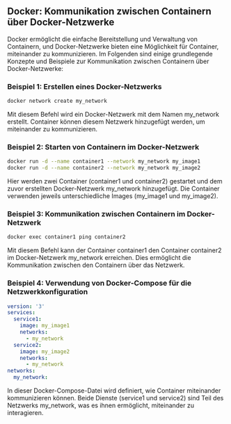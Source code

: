 ## Docker: Kommunikation zwischen Containern über Docker-Netzwerke

Docker ermöglicht die einfache Bereitstellung und Verwaltung von Containern, und Docker-Netzwerke bieten eine Möglichkeit für Container, miteinander zu kommunizieren. Im Folgenden sind einige grundlegende Konzepte und Beispiele zur Kommunikation zwischen Containern über Docker-Netzwerke:

### Beispiel 1: Erstellen eines Docker-Netzwerks

```bash
docker network create my_network
```

Mit diesem Befehl wird ein Docker-Netzwerk mit dem Namen my_network erstellt. Container können diesem Netzwerk hinzugefügt werden, um miteinander zu kommunizieren.

### Beispiel 2: Starten von Containern im Docker-Netzwerk

```bash
docker run -d --name container1 --network my_network my_image1
docker run -d --name container2 --network my_network my_image2
```

Hier werden zwei Container (container1 und container2) gestartet und dem zuvor erstellten Docker-Netzwerk my_network hinzugefügt. Die Container verwenden jeweils unterschiedliche Images (my_image1 und my_image2).

### Beispiel 3: Kommunikation zwischen Containern im Docker-Netzwerk

```bash
docker exec container1 ping container2
```

Mit diesem Befehl kann der Container container1 den Container container2 im Docker-Netzwerk my_network erreichen. Dies ermöglicht die Kommunikation zwischen den Containern über das Netzwerk.

### Beispiel 4: Verwendung von Docker-Compose für die Netzwerkkonfiguration

```yaml
version: '3'
services:
  service1:
    image: my_image1
    networks:
      - my_network
  service2:
    image: my_image2
    networks:
      - my_network
networks:
  my_network:
```

In dieser Docker-Compose-Datei wird definiert, wie Container miteinander kommunizieren können. Beide Dienste (service1 und service2) sind Teil des Netzwerks my_network, was es ihnen ermöglicht, miteinander zu interagieren.